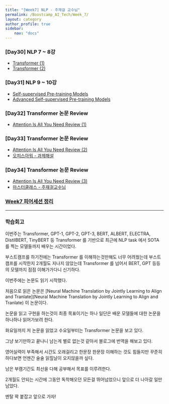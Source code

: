 ```yaml
---
title: "[Week7] NLP - 주재걸 교수님"
permalink: /Boostcamp_AI_Tech/Week_7/
layout: category
author_profile: true
sidebar:
    nav: "docs"
---
```


### [Day30] NLP 7 ~ 8강

- [Transformer (1)]({{site.url}}/boostcamp_ai_tech/week_7/day_30/01.-Transformer-(1)/)
- [Transformer (2)]({{site.url}}/boostcamp_ai_tech/week_7/day_30/02.-Transformer-(2)/)

### [Day31] NLP 9 ~ 10강

- [Self-supervised Pre-training Models]({{site.url}}/boostcamp_ai_tech/week_7/day_31/01.-Self-supervised-Pre-training-Models/)
- [Advanced Self-supervised Pre-training Models]({{site.url}}/boostcamp_ai_tech/week_7/day_31/02.-Advanced-Self-supervised-Pre-training-Models/)

### [Day32] Transformer 논문 Review

- [Attention Is All You Need Review (1)]({{site.url}}/boostcamp_ai_tech/week_/day_32/01.-Attention-Is-All-You-Need-paper-reveiw-(1)/)

### [Day33] Transformer 논문 Review

- [Attention Is All You Need Review (2)]({{site.url}}/boostcamp_ai_tech/week_/day_33/01.-Attention-Is-All-You-Need-paper-reveiw-(2)/)
- [오피스아워 - 과제해설]({{site.url}}/boostcamp_ai_tech/week_7/day_33/OfficeHour-Assignment-Solution/)

### [Day34] Transformer 논문 Review

- [Attention Is All You Need Review (3)]({{site.url}}/boostcamp_ai_tech/week_/day_34/01.-Attention-Is-All-You-Need-paper-reveiw-(3)/)
- [마스터클래스 - 주재걸교수님]({{site.url}}/boostcamp_ai_tech/week_7/day_34/MasterClass-JooJaeGul-Professor-(2)/)

### [Week7 피어세션 정리](https://www.notion.so/7-586d644c8af1401db30d193f3525acf1)

---
### 학습회고

이번주는 Transformer, GPT-1, GPT-2, GPT-3, BERT, ALBERT, ELECTRA, DistilBERT, TinyBERT 등
Transformer 를 기반으로 최근에 NLP task 에서 SOTA 를 찍는 모델들까지 배우는 시간이었다.

부스트캠프를 하기전에는 Transformer 를 이해하는것만해도 너무 어려웠는데 부스트캠프를 시작한지 2개월도 지나지 않았는데
Transformer 를 넘어서 BERT, GPT 등등의 모델까지 점점 이해가가다니 신기하다.

이번주에는 논문도 읽기 시작했다.

처음으로 읽은 논문은 [Neural Machine Translation by Jointly Learning to Align and Tranlate](Neural Machine Translation by Jointly Learning to Align and Tranlate)
이 논문이다.

논문을 읽고 구현을 하는것이 최종 목표이기는 하나 일단은 배운 모델들에 대한 논문을 하나하나 읽어가보려 한다.

화요일까지 저 논문을 읽었고 수요일부터는 Transformer 논문을 보고 있다.

그냥 보기만하고 끝나니 남는게 별로 없는것 같아서 블로그에 번역을 해보고 있다.

영어실력이 부족해서 시간도 오래걸리고 한문장 한문장 이해하는 것도 힘들지만 꾸준히 하다보면 언젠간 술술 읽힐날이
오지않을까 싶다.

남은 부캠기간도 최선을 다해 공부해서 목표를 이루려한다.

2개월도 안되는 시간에 그동안 독학해오던 모든걸 뛰어넘었으니 앞으로 더 나아갈 일만 남았다.

멘탈 꽉 붙잡고 앞으로 가자!